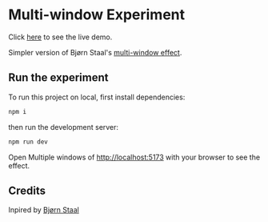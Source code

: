 # Multi-window Experiment

Click [here](https://abbas-dhd-multi-window.netlify.app) to see the live demo.

Simpler version of Bjørn Staal's [multi-window effect](https://twitter.com/_nonfigurativ_/status/1727322594570027343).

## Run the experiment

To run this project on local, first install dependencies:

```bash
npm i
```

then run the development server:

```bash
npm run dev
```

Open Multiple windows of [http://localhost:5173](http://localhost:3000) with your browser to see the effect.

## Credits

Inpired by [Bjørn Staal](https://twitter.com/_nonfigurativ_)
